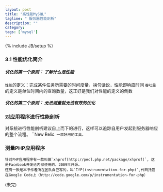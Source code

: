 ```yaml
---
layout: post
title: "高性能MySQL"
tagline: " 服务器性能剖析"
description: ""
category: 
tags: ['mysql']
---
```

{% include JB/setup %}


### 3.1 性能优化简介

##### 优化的第一个原则： 了解什么是性能
`性能`的定义：完成某件任务所需要的时间度量，换句话说，性能即响应时间
`吞吐量`的定义是单位时间内的查询数量，这正好是我们对性能的定义的倒数


##### 优化的第二个原则： 无法测量就无法有效的优化


### 对应用程序进行性能剖析
对系统进行性能剖析建议自上而下的进行，这样可以追踪自用户发起到服务器响应的整个流程。
``New Relic` 一款好用的工具。`

### 测量PHP应用程序
    针对PHP应用程序有一款叫做`xhprof(http://pecl.php.net/package/xhprof)`, 这是Facebook开发给内部使用的。2009年开源。
	还有一款是本书作者所在团队自己写的，叫`IfP(instrumentation-for-php)`,代码托管在Google Code上（http://code.google.com/p/instrumentation-for-php）






(未完)